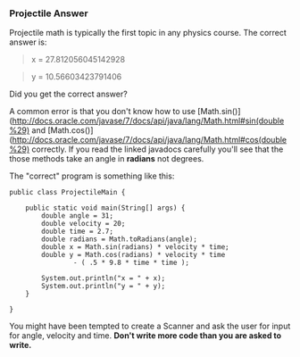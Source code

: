 ### Projectile Answer

Projectile math is typically the first topic in any physics course. The correct answer is:

> x = 27.812056045142928

> y = 10.56603423791406

Did you get the correct answer?

A common error is that you don't know how to
use  [Math.sin()](http://docs.oracle.com/javase/7/docs/api/java/lang/Math.html#sin(double%29)
and [Math.cos()](http://docs.oracle.com/javase/7/docs/api/java/lang/Math.html#cos(double%29) correctly. If you read the
linked javadocs carefully you'll see that the those methods take an angle in **radians** not degrees.

The "correct" program is something like this:

    public class ProjectileMain {

	    public static void main(String[] args) {
		    double angle = 31;
		    double velocity = 20;
		    double time = 2.7;
		    double radians = Math.toRadians(angle);
		    double x = Math.sin(radians) * velocity * time;
		    double y = Math.cos(radians) * velocity * time
			    	- ( .5 * 9.8 * time * time );
		
		    System.out.println("x = " + x);
		    System.out.println("y = " + y);
	    }

    }

You might have been tempted to create a Scanner and ask the user for input for angle, velocity and time. **Don't write
more code than you are asked to write.**